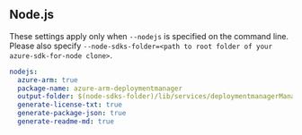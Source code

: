 ## Node.js

These settings apply only when `--nodejs` is specified on the command line.
Please also specify `--node-sdks-folder=<path to root folder of your azure-sdk-for-node clone>`.

``` yaml $(nodejs)
nodejs:
  azure-arm: true
  package-name: azure-arm-deploymentmanager
  output-folder: $(node-sdks-folder)/lib/services/deploymentmanagerManagement
  generate-license-txt: true
  generate-package-json: true
  generate-readme-md: true
```
